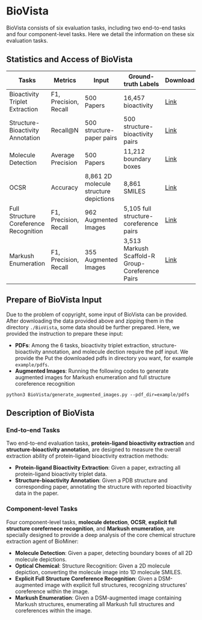 # BioVista

BioVista consists of six evaluation tasks, including two end-to-end tasks and four component-level tasks. 
Here we detail the information on these six evaluation tasks.

## Statistics and Access of BioVista

| **Tasks**    | **Metrics** | **Input** | **Ground-truth Labels** | **Download** |
| ----------- | ----------- | ----------- | ----------- | ----------- | 
|  Bioactivity Triplet Extraction | F1, Precision, Recall | 500 Papers | 16,457 bioactivity | [Link](https://drive.google.com/file/d/1xITA_Mub9u1MCZjlgs26qL_dMCrzS9Rn/view?usp=drive_link) | 
|  Structure-Bioactivity Annotation | Recall@N | 500 structure-paper pairs |  500 structure-bioactivity pairs | [Link](https://drive.google.com/file/d/1cLC3NePtxctIurnCVaNLw0JzBWYrWTVW/view?usp=drive_link) | 
|  Molecule Detection | Average Precision | 500 Papers | 11,212 boundary boxes  | [Link](https://drive.google.com/file/d/1SvsdgrizDqg5V-MGXEPGMmu4JmmhiFae/view?usp=drive_link) | 
|  OCSR | Accuracy | 8,861 2D molecule structure depictions | 8,861 SMILES  | [Link](https://drive.google.com/file/d/11iCH0j7U9iFgwXahjkWZouNyqATfEPoL/view?usp=drive_link) | 
|  Full Structure Coreference Recognition | F1, Precision, Recall | 962 Augmented Images | 5,105 full structure-coreference pairs | [Link](https://drive.google.com/file/d/13UXEEV3lSEu-H5ZHtuDP3FT0kkYqmCpp/view?usp=drive_link) | 
|  Markush Enumeration | F1, Precision, Recall | 355 Augmented Images | 3,513 Markush Scaffold-R Group-Coreference Pairs | [Link](https://drive.google.com/file/d/1UAVxjqtB9HL5uUF3HqYfsvGsYFK3-nFk/view?usp=drive_link) | 


## Prepare of BioVista Input
Due to the problem of copyright, some input of BioVista can be provided.
After downloading the data provided above and zipping them in the directory `./BioVista`, some data should be further prepared. Here, we provided the instruction to prepare these input:

- **PDFs**: Among the 6 tasks, bioactivity triplet extraction, structure-bioactivity annotation, and molecule dection require the pdf input. We provide the 
Put the downloaded pdfs in directory you want, for example `example/pdfs`.
- **Augmented Images**: Running the following codes to generate augmented images for Markush enumeration and full structure coreference recognition

```
python3 BioVista/generate_augmented_images.py --pdf_dir=example/pdfs
```


## Description of BioVista
### End-to-end Tasks
Two end-to-end evaluation tasks, **protein-ligand bioactivity extraction** and **structure-bioactivity annotation**, are designed to measure the overall extraction ability of protein-ligand bioactivity extraction methods:

- **Protein-ligand Bioactivity Extraction**: Given a paper, extracting all protein-ligand bioactivity triplet data. 
- **Structure-bioactivity Annotation**: Given a PDB structure and corresponding paper, annotating the structure with reported bioactivity data in the paper. 

### Component-level Tasks
Four component-level tasks, **molecule detection**, **OCSR**, **explicit full structure corefernece recognition**, and **Markush enumeration**, are specially designed to provide a deep analysis of the core chemical structure extraction agent of BioMiner:

- **Molecule Detection**: Given a paper, detecting boundary boxes of all 2D molecule depictions.
- **Optical Chemical**: Structure Recognition: Given a 2D molecule depiction, converting the molecule image into 1D molecule SMILES.
- **Explicit Full Structure Coreference Recognition**: Given a DSM-augmented image with explicit full structures, recognizing structures' coreference within the image. 
- **Markush Enumeration**:  Given a DSM-augmented image containing Markush structures, enumerating all Markush full structures and coreferences within the image. 

